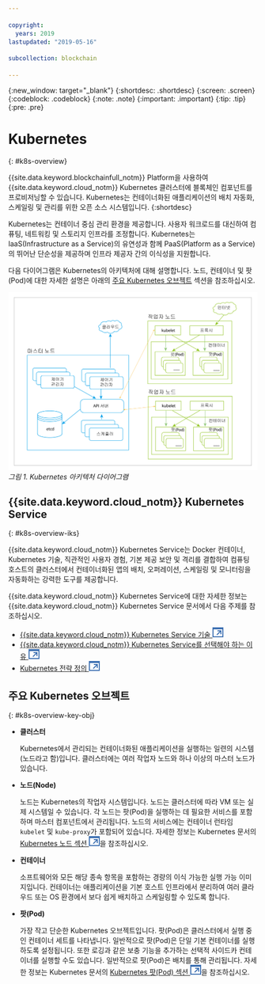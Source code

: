 ```yaml
---

copyright:
  years: 2019
lastupdated: "2019-05-16"

subcollection: blockchain

---
```


{:new_window: target="_blank"}
{:shortdesc: .shortdesc}
{:screen: .screen}
{:codeblock: .codeblock}
{:note: .note}
{:important: .important}
{:tip: .tip}
{:pre: .pre}

# Kubernetes
{: #k8s-overview}

{{site.data.keyword.blockchainfull_notm}} Platform을 사용하여 {{site.data.keyword.cloud_notm}} Kubernetes 클러스터에 블록체인 컴포넌트를 프로비저닝할 수 있습니다. Kubernetes는 컨테이너화된 애플리케이션의 배치 자동화, 스케일링 및 관리를 위한 오픈 소스 시스템입니다.
{:shortdesc}

Kubernetes는 컨테이너 중심 관리 환경을 제공합니다. 사용자 워크로드를 대신하여 컴퓨팅, 네트워킹 및 스토리지 인프라를 조정합니다. Kubernetes는 IaaS(Infrastructure as a Service)의 유연성과 함께 PaaS(Platform as a Service)의 뛰어난 단순성을 제공하며 인프라 제공자 간의 이식성을 지원합니다.

다음 다이어그램은 Kubernetes의 아키텍처에 대해 설명합니다. 노드, 컨테이너 및 팟(Pod)에 대한 자세한 설명은 아래의 [주요 Kubernetes 오브젝트](#k8s-overview-key-obj) 섹션을 참조하십시오.

![Kubernetes 아키텍처 다이어그램](../images/k8s-archi-diagram.svg "{{site.data.keyword.cloud_notm}} Kubernetes Service 아키텍처")
*그림 1. Kubernetes 아키텍처 다이어그램*


## {{site.data.keyword.cloud_notm}} Kubernetes Service
{: #k8s-overview-iks}

{{site.data.keyword.cloud_notm}} Kubernetes Service는 Docker 컨테이너, Kubernetes 기술, 직관적인 사용자 경험, 기본 제공 보안 및 격리를 결합하여 컴퓨팅 호스트의 클러스터에서 컨테이너화된 앱의 배치, 오퍼레이션, 스케일링 및 모니터링을 자동화하는 강력한 도구를 제공합니다.

{{site.data.keyword.cloud_notm}} Kubernetes Service에 대한 자세한 정보는 {{site.data.keyword.cloud_notm}} Kubernetes Service 문서에서 다음 주제를 참조하십시오.
- [{{site.data.keyword.cloud_notm}} Kubernetes Service 기술 ![외부 링크 아이콘](../images/external_link.svg "외부 링크 아이콘")](/docs/containers/cs_tech.html#ibm-cloud-kubernetes-service-technology "{{site.data.keyword.cloud_notm}} Kubernetes Service 기술 문서")
- [{{site.data.keyword.cloud_notm}} Kubernetes Service를 선택해야 하는 이유 ![외부 링크 아이콘](../images/external_link.svg "외부 링크 아이콘")](/docs/containers?topic=containers-cs_ov#cs_ov "{{site.data.keyword.cloud_notm}} Kubernetes Service를 선택해야 하는 이유에 대한 문서")
- [Kubernetes 전략 정의 ![외부 링크 아이콘](../images/external_link.svg "외부 링크 아이콘")](/docs/containers?topic=containers-strategy#strategy "Kubernetes 전략 정의")


## 주요 Kubernetes 오브젝트
{: #k8s-overview-key-obj}

- **클러스터**

  Kubernetes에서 관리되는 컨테이너화된 애플리케이션을 실행하는 일련의 시스템(노드라고 함)입니다. 클러스터에는 여러 작업자 노드와 하나 이상의 마스터 노드가 있습니다.

- **노드(Node)**

  노드는 Kubernetes의 작업자 시스템입니다. 노드는 클러스터에 따라 VM 또는 실제 시스템일 수 있습니다. 각 노드는 팟(Pod)을 실행하는 데 필요한 서비스를 포함하며 마스터 컴포넌트에서 관리됩니다. 노드의 서비스에는 컨테이너 런타임 `kubelet` 및 `kube-proxy`가 포함되어 있습니다. 자세한 정보는 Kubernetes 문서의 [Kubernetes 노드 섹션 ![외부 링크 아이콘](../images/external_link.svg "외부 링크 아이콘")](https://kubernetes.io/docs/concepts/architecture/nodes/ "Kubernetes 노드 섹션")을 참조하십시오.

- **컨테이너**

  소프트웨어와 모든 해당 종속 항목을 포함하는 경량의 이식 가능한 실행 가능 이미지입니다. 컨테이너는 애플리케이션을 기본 호스트 인프라에서 분리하여 여러 클라우드 또는 OS 환경에서 보다 쉽게 배치하고 스케일링할 수 있도록 합니다.

- **팟(Pod)**

  가장 작고 단순한 Kubernetes 오브젝트입니다. 팟(Pod)은 클러스터에서 실행 중인 컨테이너 세트를 나타냅니다. 일반적으로 팟(Pod)은 단일 기본 컨테이너를 실행하도록 설정됩니다. 또한 로깅과 같은 보충 기능을 추가하는 선택적 사이드카 컨테이너를 실행할 수도 있습니다. 일반적으로 팟(Pod)은 배치를 통해 관리됩니다. 자세한 정보는 Kubernetes 문서의 [Kubernetes 팟(Pod) 섹션 ![외부 링크 아이콘](../images/external_link.svg "외부 링크 아이콘")](https://kubernetes.io/docs/concepts/workloads/pods/pod/)을 참조하십시오.
